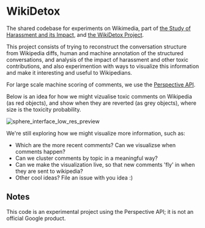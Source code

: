 # WikiDetox

The shared codebase for experiments on Wikimedia, part of [the Study of
Harassment and its
Impact](https://meta.wikimedia.org/wiki/Research:Study_of_harassment_and_its_impact), and [the WikiDetox Project](https://meta.wikimedia.org/wiki/Research:Detox).

This project consists of trying to reconstruct the conversation structure from Wikipedia diffs, human and machine annotation of the structured conversations, and analysis of the impact of harassment and other toxic contributions, and also experimention with ways to visualize this information and make it interesting and useful to Wikipedians.

For large scale machine scoring of comments, we use the [Perspective API](https://www.perspectivepai.com).

Below is an idea for how we might vizualise toxic comments on Wikipedia (as red objects), and show when they are reverted (as grey objects), where size is the toxicity probability.

![sphere_interface_low_res_preview](https://user-images.githubusercontent.com/1489560/30126500-1520b868-930a-11e7-8383-3d551637c758.jpg)

We're still exploring how we might visualize more information, such as:
 * Which are the more recent comments? Can we visualizse when comments happen?
 * Can we cluster comments by topic in a meaningful way?
 * Can we make the visualization live, so that new comments 'fly' in when they are sent to wikipedia? 
 * Other cool ideas? File an issue with you idea :) 

## Notes

This code is an experimental project using the Perspective API; it is not an official Google product.
